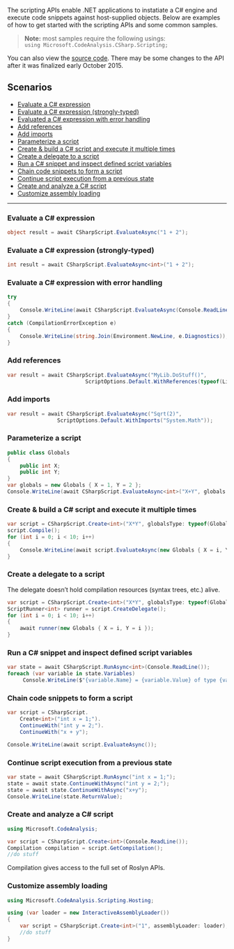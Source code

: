The scripting APIs enable .NET applications to instatiate a C# engine and execute code snippets against host-supplied objects. Below are examples of how to get started with the scripting APIs and some common samples. 

> **Note:** most samples require the following usings: <br/>
> ```using Microsoft.CodeAnalysis.CSharp.Scripting;``` <br/>

You can also view the [source code](http://source.roslyn.io/#Microsoft.CodeAnalysis.CSharp.Scripting/CSharpScript.cs). There may be some changes to the API after it was finalized early October 2015.

## Scenarios
* [Evaluate a C# expression](#expr)
* [Evaluate a C# expression (strongly-typed)](#exprstrong)
* [Evaluated a C# expression with error handling](#error)
* [Add references](#addref)
* [Add imports](#addimports)
* [Parameterize a script](#parameter)
* [Create & build a C# script and execute it multiple times](#multi)
* [Create a delegate to a script](#delegate)
* [Run a C# snippet and inspect defined script variables](#inspect)
* [Chain code snippets to form a script](#chain)
* [Continue script execution from a previous state](#prevstate)
* [Create and analyze a C# script](#createscript)
* [Customize assembly loading](#assembly)

<hr/>

### <a name="expr"></a>Evaluate a C# expression
```csharp
object result = await CSharpScript.EvaluateAsync("1 + 2");
```

### <a name="exprstrong"></a>Evaluate a C# expression (strongly-typed)
```csharp
int result = await CSharpScript.EvaluateAsync<int>("1 + 2");
```

### <a name="error"></a>Evaluate a C# expression with error handling
```csharp
try
{
    Console.WriteLine(await CSharpScript.EvaluateAsync(Console.ReadLine()));
}
catch (CompilationErrorException e)
{
    Console.WriteLine(string.Join(Environment.NewLine, e.Diagnostics));
}
```

### <a name="addref"></a>Add references
```csharp
var result = await CSharpScript.EvaluateAsync("MyLib.DoStuff()", 
                         ScriptOptions.Default.WithReferences(typeof(Lib).Assembly));
```

### <a name="addimports"></a>Add imports
```csharp
var result = await CSharpScript.EvaluateAsync("Sqrt(2)", 
                ScriptOptions.Default.WithImports("System.Math"));
```

### <a name="parameter"></a>Parameterize a script
```csharp
public class Globals
{
    public int X;
    public int Y;
}
var globals = new Globals { X = 1, Y = 2 };
Console.WriteLine(await CSharpScript.EvaluateAsync<int>("X+Y", globals: globals));
```

### <a name="multi"></a> Create & build a C# script and execute it multiple times
```csharp
var script = CSharpScript.Create<int>("X*Y", globalsType: typeof(Globals));
script.Compile();
for (int i = 0; i < 10; i++)
{
    Console.WriteLine(await script.EvaluateAsync(new Globals { X = i, Y = i }));
}
```

### <a name="delegate"></a> Create a delegate to a script
The delegate doesn’t hold compilation resources (syntax trees, etc.) alive.

```csharp
var script = CSharpScript.Create<int>("X*Y", globalsType: typeof(Globals));
ScriptRunner<int> runner = script.CreateDelegate();
for (int i = 0; i < 10; i++)
{
    await runner(new Globals { X = i, Y = i });
}
```

### <a name="inspect"></a> Run a C# snippet and inspect defined script variables
```csharp
var state = await CSharpScript.RunAsync<int>(Console.ReadLine());
foreach (var variable in state.Variables)
     Console.WriteLine($"{variable.Name} = {variable.Value} of type {variable.Type}");
```

### <a name="chain"></a> Chain code snippets to form a script
```csharp
var script = CSharpScript.
    Create<int>("int x = 1;").
    ContinueWith("int y = 2;").
    ContinueWith("x + y");

Console.WriteLine(await script.EvaluateAsync());
```

### <a name="previoustate"></a> Continue script execution from a previous state
```csharp
var state = await CSharpScript.RunAsync("int x = 1;");
state = await state.ContinueWithAsync("int y = 2;");
state = await state.ContinueWithAsync("x+y");
Console.WriteLine(state.ReturnValue);
```

### <a name="createscript"></a> Create and analyze a C# script
```csharp
using Microsoft.CodeAnalysis;

var script = CSharpScript.Create<int>(Console.ReadLine());
Compilation compilation = script.GetCompilation();
//do stuff
```
Compilation gives access to the full set of Roslyn APIs.

### <a name="assembly"></a> Customize assembly loading
```csharp
using Microsoft.CodeAnalysis.Scripting.Hosting;

using (var loader = new InteractiveAssemblyLoader())
{
    var script = CSharpScript.Create<int>("1", assemblyLoader: loader);
    //do stuff 
}
```
